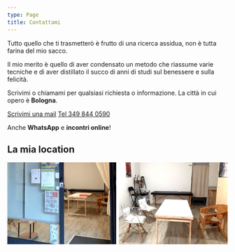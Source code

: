 ```yaml
---
type: Page
title: Contattami
---
```


Tutto quello che ti trasmetterò è frutto di una ricerca assidua, non è tutta farina del mio sacco.

Il mio merito è quello di aver condensato un metodo che riassume varie tecniche e di aver distillato il succo di anni di studi sul benessere e sulla felicità.

Scrivimi o chiamami per qualsiasi richiesta o informazione. La città in cui opero è **Bologna**.

<a href="mailto:alisamjo3@gmail.com" title="alisamjo3@gmail.com" class="btn btn-secondary" style="margin-top: 1em;">Scrivimi una mail</a>
<a href="tel:+393498440590" title="alisamjo3@gmail.com" class="btn btn-tertiary" style="margin-top: 1em;">Tel 349 844 0590</a>

Anche **WhatsApp** e **incontri online**!

## La mia location

<img src="../images/location.jpg" alt="Location: esterno e interno" />